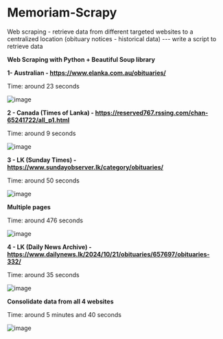 # Memoriam-Scrapy

Web scraping - retrieve data from different targeted websites to a centralized location
(obituary notices - historical data) --- write a script to retrieve data

**Web Scraping with Python + Beautiful Soup library**    

**1-	Australian - https://www.elanka.com.au/obituaries/**    

Time:  around 23 seconds

![image](https://github.com/user-attachments/assets/4163a582-c6ef-4982-b41b-4ce152910c75)

**2 - Canada (Times of Lanka) - https://reserved767.rssing.com/chan-65241722/all_p1.html**

Time:  around 9 seconds

![image](https://github.com/user-attachments/assets/a5a6d899-4a84-45c3-bc06-e9f7c15f1787)

**3 - LK (Sunday Times) - https://www.sundayobserver.lk/category/obituaries/**

Time:  around 50 seconds

![image](https://github.com/user-attachments/assets/43d4d6ea-969e-48f8-9a6d-05832b9c90f3)

**Multiple pages**

Time:  around 476 seconds

![image](https://github.com/user-attachments/assets/7ee20b3f-8d92-44fd-b001-a69128a7d03c)

**4 - LK (Daily News Archive) - https://www.dailynews.lk/2024/10/21/obituaries/657697/obituaries-332/**

Time:  around 35 seconds

![image](https://github.com/user-attachments/assets/f3ba8646-e20e-4a3d-bb61-f9e4b6c5c827)

**Consolidate data from all 4 websites**

Time: around 5 minutes and 40 seconds

![image](https://github.com/user-attachments/assets/606ef918-dbf2-4934-ab5c-c51d85de4ee5)



